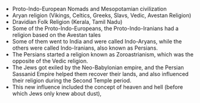- Proto-Indo-European Nomads and Mesopotamian civilization
- Aryan religion (Vikings, Celtics, Greeks, Slavs, Vedic, Avestan Religion)
- Dravidian Folk Religion (Kerala, Tamil Nadu)
- Some of the Proto-Indo-Europeans, the Proto-Indo-Iranians had a religion based on the Avestan tales
- Some of them went to India and were called Indo-Aryans, while the others were called Indo-Iranians, also known as Persians.
- The Persians started a religion known as Zoroastrianism, which was the opposite of the Vedic religion.
- The Jews got exiled by the Neo-Babylonian empire, and the Persian Sassanid Empire helped them recover their lands, and also influenced their religion during the Second Temple period.
- This new influence included the concept of heaven and hell (before which Jews only knew about dust), 